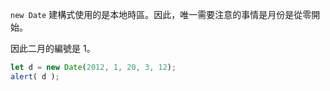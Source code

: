 `new Date` 建構式使用的是本地時區。因此，唯一需要注意的事情是月份是從零開始。

因此二月的編號是 1。

```js run
let d = new Date(2012, 1, 20, 3, 12);
alert( d );
```
